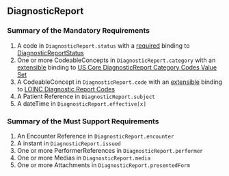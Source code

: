 ## DiagnosticReport

### Summary of the Mandatory Requirements
1.  A  code  in `DiagnosticReport.status`
with a [required](http://hl7.org/fhir/R4/terminologies.html#required)
 binding to [DiagnosticReportStatus](http://hl7.org/fhir/ValueSet/diagnostic-report-status)
1. One or more CodeableConcepts  in `DiagnosticReport.category`
with an [extensible](http://hl7.org/fhir/R4/terminologies.html#extensible)
 binding to [US Core DiagnosticReport Category Codes Value Set](http://hl7.org/fhir/us/core/ValueSet/us-core-diagnosticreport-category)
1.  A  CodeableConcept  in `DiagnosticReport.code`
with an [extensible](http://hl7.org/fhir/R4/terminologies.html#extensible)
 binding to [LOINC Diagnostic Report Codes](http://hl7.org/fhir/ValueSet/report-codes)
1.  A Patient Reference  in `DiagnosticReport.subject`
1.  A  dateTime  in `DiagnosticReport.effective[x]`

### Summary of the Must Support Requirements
1.  An Encounter Reference  in `DiagnosticReport.encounter`
1.  A  instant  in `DiagnosticReport.issued`
1. One or more PerformerReferences  in `DiagnosticReport.performer`
1. One or more Medias  in `DiagnosticReport.media`
1. One or more Attachments  in `DiagnosticReport.presentedForm`